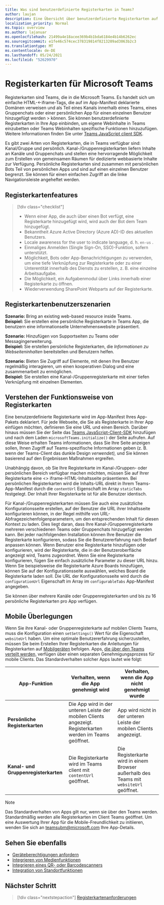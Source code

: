 ```yaml
---
title: Was sind benutzerdefinierte Registerkarten in Teams?
author: laujan
description: Eine Übersicht über benutzerdefinierte Registerkarten auf der Teams Plattform
localization_priority: Normal
ms.topic: overview
ms.author: lajanuar
ms.openlocfilehash: 21499a4e18acee369b4b1bda6184e4b14b6262ec
ms.sourcegitcommit: e1fe46c574cec378319814f8213209ad3063b2c3
ms.translationtype: MT
ms.contentlocale: de-DE
ms.lasthandoff: 05/24/2021
ms.locfileid: "52629970"
---
```

# <a name="microsoft-teams-tabs"></a>Registerkarten für Microsoft Teams

Registerkarten sind Teams, die in die Microsoft Teams. Es handelt sich um einfache HTML-<-iframe-Tags, die auf im App-Manifest deklarierte Domänen verweisen und als Teil eines Kanals innerhalb eines Teams, eines Gruppenchats oder einer persönlichen App für einen einzelnen Benutzer hinzugefügt werden \> können. Sie können benutzerdefinierte Registerkarten in Ihre App einbinden, um eigene Webinhalte in Teams einzubetten oder Teams Webinhalten spezifische Funktionen hinzuzufügen. Weitere Informationen finden Sie unter [Teams JavaScript client SDK](/javascript/api/overview/msteams-client).

Es gibt zwei Arten von Registerkarten, die in Teams verfügbar sind: Kanal/Gruppe und persönlich. Kanal-/Gruppenregisterkarten liefern Inhalte an Kanäle und Gruppenchats und stellen eine hervorragende Möglichkeit zum Erstellen von gemeinsamen Räumen für dedizierte webbasierte Inhalte zur Verfügung. Persönliche Registerkarten sind zusammen mit persönlichen Bots Teil von persönlichen Apps und sind auf einen einzelnen Benutzer begrenzt. Sie können für einen einfachen Zugriff an die linke Navigationsleiste angeheftet werden.

## <a name="tab-features"></a>Registerkartenfeatures

> [!div class="checklist"]
>
> * Wenn einer App, die auch über einen Bot verfügt, eine Registerkarte hinzugefügt wird, wird auch der Bot dem Team hinzugefügt.
> * Bekanntheit Azure Active Directory (Azure AD)-ID des aktuellen Benutzers.
> * Locale awareness for the user to indicate language, d. h. `en-us` . 
> * Einmaliges Anmelden (Single Sign-On, SSO)-Funktion, sofern unterstützt.
> * Möglichkeit, Bots oder App-Benachrichtigungen zu verwenden, um eine tiefe Verknüpfung zur Registerkarte oder zu einer Unterentität innerhalb des Diensts zu erstellen, z. B. eine einzelne Arbeitsaufgabe.
> * Die Möglichkeit, ein Aufgabenmodul über Links innerhalb einer Registerkarte zu öffnen.
> * Wiederverwendung SharePoint Webparts auf der Registerkarte.

## <a name="tabs-user-scenarios"></a>Registerkartenbenutzerszenarien

**Szenario:** Bring an existing web-based resource inside Teams. \
**Beispiel:** Sie erstellen eine persönliche Registerkarte in Teams App, die benutzern eine informationselle Unternehmenswebsite präsentiert.

**Szenario:** Hinzufügen von Supportseiten zu Teams oder Messagingerweiterung. \
**Beispiel:** Sie erstellen persönliche Registerkarten,  die *Informationen zu Webseiteninhalten* bereitstellen und Benutzern helfen.

**Szenario:** Bieten Sie Zugriff auf Elemente, mit denen Ihre Benutzer regelmäßig interagieren, um einen kooperativen Dialog und eine zusammenarbeit zu ermöglichen. \
**Beispiel:** Sie erstellen eine Kanal-/Gruppenregisterkarte mit einer tiefen Verknüpfung mit einzelnen Elementen.

## <a name="understand-how-tabs-work"></a>Verstehen der Funktionsweise von Registerkarten

Eine benutzerdefinierte Registerkarte wird im App-Manifest Ihres App-Pakets deklariert. Für jede Webseite, die Sie als Registerkarte in Ihrer App einfügen möchten, definieren Sie eine URL und einen Bereich. Darüber hinaus müssen Sie der Seite das [Teams JavaScript-Client-SDK](/javascript/api/overview/msteams-client) hinzufügen und nach dem Laden `microsoftTeams.initialize()` der Seite aufrufen. Auf diese Weise erhalten Teams informationen, dass Sie Ihre Seite anzeigen sollen, Ihnen Zugriff auf Teams-spezifische Informationen geben (z. B. wenn der Teams-Client das dunkle Design *verwendet),* und Sie können basierend auf den Ergebnissen Maßnahmen ergreifen.

Unabhängig davon, ob Sie Ihre Registerkarte im Kanal-/Gruppen- oder persönlichen Bereich verfügbar machen möchten, müssen Sie auf Ihrer Registerkarte eine <\> iframe-HTML-Inhaltsseite [](~/tabs/how-to/create-tab-pages/content-page.md) präsentieren. Bei persönlichen Registerkarten wird die Inhalts-URL direkt in Ihrem Teams-App-Manifest durch die `contentUrl` Eigenschaft im Array `staticTabs` festgelegt. Der Inhalt Ihrer Registerkarte ist für alle Benutzer identisch.

Für Kanal-/Gruppenregisterkarten müssen Sie auch eine zusätzliche Konfigurationsseite erstellen, auf der Benutzer die URL ihrer Inhaltsseite konfigurieren können, in der Regel mithilfe von URL-Abfragezeichenfolgenparametern, um den entsprechenden Inhalt für diesen Kontext zu laden. Dies liegt daran, dass Ihre Kanal-/Gruppenregisterkarte mehreren verschiedenen Teams oder Gruppenchats hinzugefügt werden kann. Bei jeder nachfolgenden Installation können Ihre Benutzer die Registerkarte konfigurieren, sodass Sie die Benutzererfahrung nach Bedarf anpassen können. Wenn Benutzer eine Registerkarte hinzufügen oder konfigurieren, wird der Registerkarte, die in der Benutzeroberfläche angezeigt wird, Teams zugeordnet. Wenn Sie eine Registerkarte konfigurieren, fügen Sie einfach zusätzliche Parameter zu dieser URL hinzu. Wenn Sie beispielsweise die Registerkarte Azure Boards hinzufügen, können Sie auf der Konfigurationsseite auswählen, welches Board die Registerkarte laden soll. Die URL der Konfigurationsseite wird durch die  `configurationUrl` Eigenschaft im Array im `configurableTabs` App-Manifest angegeben.

Sie können über mehrere Kanäle oder Gruppenregisterkarten und bis zu 16 persönliche Registerkarten pro App verfügen.

## <a name="mobile-considerations"></a>Mobile Überlegungen

Wenn Sie ihre Kanal- oder Gruppenregisterkarte auf mobilen Clients Teams, muss die Konfiguration einen `setSettings()` Wert für die Eigenschaft `websiteUrl` haben. Um eine optimale Benutzererfahrung sicherzustellen, müssen Sie beim Erstellen Ihrer Registerkarten die Anleitungen für Registerkarten auf [Mobilgeräten](~/tabs/design/tabs-mobile.md) befolgen. Apps, [die über den Teams verteilt werden,](~/concepts/deploy-and-publish/appsource/publish.md) verfügen über einen separaten Genehmigungsprozess für mobile Clients. Das Standardverhalten solcher Apps lautet wie folgt:

| **App-Funktion** | **Verhalten, wenn die App genehmigt wird** | **Verhalten, wenn die App nicht genehmigt wurde** |
| --- | --- | --- |
| **Persönliche Registerkarten** | Die App wird in der unteren Leiste der mobilen Clients angezeigt. Registerkarten werden im Teams geöffnet. | App wird nicht in der unteren Leiste der mobilen Clients angezeigt. |
| **Kanal- und Gruppenregisterkarten** | Die Registerkarte wird im Teams client mit `contentUrl` geöffnet. | Die Registerkarte wird in einem Browser außerhalb des Teams mit `websiteUrl` geöffnet. |

> [!NOTE]
>
> Das Standardverhalten von Apps gilt nur, wenn sie über den Teams werden. Standardmäßig werden alle Registerkarten im Client Teams geöffnet.
> Um eine Auswertung Ihrer App für die Mobile-Freundlichkeit zu initiieren, wenden Sie sich an teamsubm@microsoft.com Ihre App-Details.

## <a name="see-also"></a>Sehen Sie ebenfalls

* [Geräteberechtigungen anfordern](../concepts/device-capabilities/native-device-permissions.md)
* [Integrieren von Medienfunktionen](../concepts/device-capabilities/mobile-camera-image-permissions.md)
* [Integrieren eines QR- oder Barcodescanners](../concepts/device-capabilities/qr-barcode-scanner-capability.md)
* [Integration von Standortfunktionen](../concepts/device-capabilities/location-capability.md)

## <a name="next-step"></a>Nächster Schritt

> [!div class="nextstepaction"]
> [Registerkartenanforderungen](~/tabs/how-to/tab-requirements.md)
